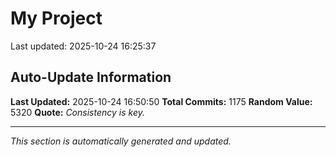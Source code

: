 # My Project


Last updated: 2025-10-24 16:25:37






























































































































































































































































































































































































































































































































































































































































































































































































































































































































































































































































































































































































































































































































































































































































































































































































































## Auto-Update Information

**Last Updated:** 2025-10-24 16:50:50
**Total Commits:** 1175
**Random Value:** 5320
**Quote:** _Consistency is key._

---
_This section is automatically generated and updated._